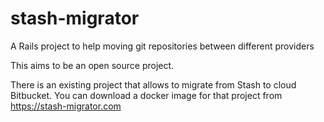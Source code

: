 # stash-migrator
A Rails project to help moving git repositories between different providers

This aims to be an open source project.

There is an existing project that allows to migrate from Stash to cloud
Bitbucket. You can download a docker image for that project from
https://stash-migrator.com
